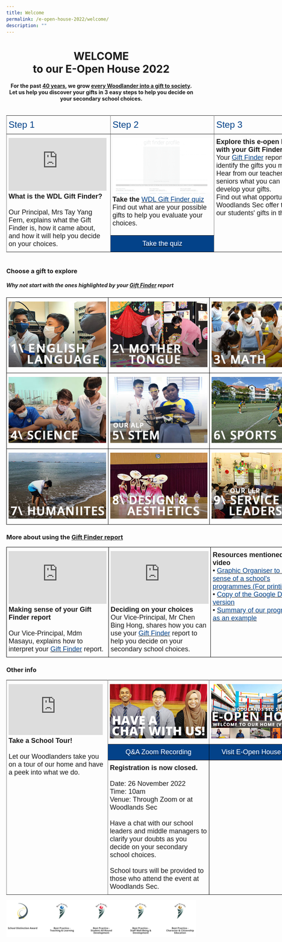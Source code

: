 ```yaml
---
title: Welcome
permalink: /e-open-house-2022/welcome/
description: ""
---
```

<center><h1>WELCOME<br>to our E-Open House 2022</h1></center>

<center><h4>For the past <a href="/about-us/our-40th-anniversary/">40 years</a>, we grow <a href="/about-us/our-identity/">every Woodlander into a gift to society</a>.<br>Let us help you discover your gifts in 3 easy steps to help you decide on your secondary school choices.</h4></center>

<br>

<style type="text/css">
.tg  {border-collapse:collapse;border-spacing:0;margin:0px auto;}
.tg td{border-color:black;border-style:solid;border-width:1px;font-family:Arial, sans-serif;font-size:14px;
  overflow:hidden;padding:10px 5px;word-break:normal;}
.tg th{border-color:black;border-style:solid;border-width:1px;font-family:Arial, sans-serif;font-size:14px;
  font-weight:normal;overflow:hidden;padding:10px 5px;word-break:normal;}
.tg .tg-5u3w{background-color:#034289;font-size:18px;text-align:center;vertical-align:middle}
.tg .tg-3y27{border-color:inherit;color:#034289;font-size:24px;text-align:left;vertical-align:top}
.tg .tg-fuxe{border-color:inherit;font-size:18px;text-align:left;vertical-align:top}
</style>
<table class="tg" style="undefined;table-layout: fixed; width: 828px">
<colgroup>
<col style="width: 276px">
<col style="width: 276px">
<col style="width: 276px">
</colgroup>
<tbody>
  <tr>
    <td class="tg-3y27">Step 1</td>
    <td class="tg-3y27"><span style="font-weight:400;font-style:normal">Step 2</span></td>
    <td class="tg-3y27"><span style="font-weight:400;font-style:normal">Step 3</span></td>
  </tr>
  <tr>
    <td class="tg-fuxe" rowspan="2"><iframe width="260" height="140" src="https://www.youtube.com/embed/8MYfD80L0bA" title="Welcome to WDL E-Open House!" frameborder="0" allow="accelerometer; autoplay; clipboard-write; encrypted-media; gyroscope; picture-in-picture" allowfullscreen></iframe><span style="font-weight:bold;font-style:normal">What is the WDL Gift Finder?</span><br><br><span style="font-weight:400;font-style:normal">Our Principal, Mrs Tay Yang Fern, explains what the Gift Finder is, how it came about, and how it will help you decide on your choices.</span></td>
    <td class="tg-fuxe"><img src="/images/gift-finder.gif" 
     style="width:100%"><span style="font-weight:bold;font-style:inherit">Take the </span><a href="https://for.edu.sg/wdlgiftfinder" target="_blank" rel="noopener noreferrer"><span style="font-weight:inherit;font-style:inherit;color:#034289">WDL Gift Finder quiz</span></a><br><span style="font-weight:400;font-style:normal">Find out what are your possible gifts to help you evaluate your choices.</span></td>
    <td class="tg-fuxe" rowspan="2"><span style="font-weight:bold;font-style:inherit">Explore this e-open house with your Gift Finder report</span><br><span style="font-weight:inherit;font-style:inherit">Your </span><a href="https://for.edu.sg/wdlgiftfinder" target="_blank" rel="noopener noreferrer"><span style="font-weight:inherit;font-style:inherit;color:#034289">Gift Finder</span></a> <span style="font-weight:inherit;font-style:inherit">report would identify the gifts you may have.</span><br><span style="font-weight:inherit;font-style:inherit">Hear from our teachers and your seniors what you can do to develop your gifts. </span><br><span style="font-weight:inherit;font-style:inherit">Find out what opportunities Woodlands Sec offer to develop our students' gifts in these areas.</span></td>
  </tr>
  <tr>
    <td class="tg-5u3w"><a href="https://wdlgiftfinder.herokuapp.com/"><span style="font-weight:400;font-style:normal;color:#FFF">Take the quiz</span></a></td>
  </tr>
</tbody>
</table>

<br>

### Choose a gift to explore

##### Why not start with the ones highlighted by your [Gift Finder](https://for.edu.sg/wdlgiftfinder) report

<style type="text/css">
.tg  {border-collapse:collapse;border-spacing:0;margin:0px auto;}
.tg td{border-color:black;border-style:solid;border-width:1px;font-family:Arial, sans-serif;font-size:14px;
  overflow:hidden;padding:10px 5px;word-break:normal;}
.tg th{border-color:black;border-style:solid;border-width:1px;font-family:Arial, sans-serif;font-size:14px;
  font-weight:normal;overflow:hidden;padding:10px 5px;word-break:normal;}
.tg .tg-nx8p{font-size:18px;text-align:left;vertical-align:top}
</style>
<table class="tg" style="undefined;table-layout: fixed; width: 810px">
<colgroup>
<col style="width: 270px">
<col style="width: 270px">
<col style="width: 270px">
</colgroup>
<tbody>
  <tr>
    <td class="tg-nx8p"><a href = "/e-open-house-2022/Explore-Your-Gifts/el/" target = "_self"> 
          <img src="/images/1-el.jpeg" 
     style="width:100%"></a></td>
    <td class="tg-nx8p"><a href = "/e-open-house-2022/Explore-Your-Gifts/mt/" target = "_self"> 
          <img src="/images/2-mt.jpeg" 
     style="width:100%"></a></td>
    <td class="tg-nx8p"><a href = "/e-open-house-2022/Explore-Your-Gifts/math/" target = "_self"> 
          <img src="/images/3-math.jpeg" 
     style="width:100%"></a></td>
  </tr>
  <tr>
    <td class="tg-nx8p"><a href = "/e-open-house-2022/Explore-Your-Gifts/science/" target = "_self"> 
          <img src="/images/4-science.jpeg" 
     style="width:100%"></a></td>
    <td class="tg-nx8p"><a href = "/e-open-house-2022/Explore-Your-Gifts/stem/" target = "_self"> 
          <img src="/images/5-stem.jpeg" 
     style="width:100%"></a></td>
    <td class="tg-nx8p"><a href = "/e-open-house-2022/Explore-Your-Gifts/sports/" target = "_self"> 
          <img src="/images/6-sports.jpeg" 
     style="width:100%"></a></td>
  </tr>
  <tr>
    <td class="tg-nx8p"><a href = "/e-open-house-2022/Explore-Your-Gifts/humanities/" target = "_self"> 
          <img src="/images/7-humanities.jpeg" 
     style="width:100%"></a></td>
    <td class="tg-nx8p"><a href = "/e-open-house-2022/Explore-Your-Gifts/dna/" target = "_self"> 
          <img src="/images/8-de.jpeg" 
     style="width:100%"></a></td>
    <td class="tg-nx8p"><a href = "/e-open-house-2022/Explore-Your-Gifts/sl/" target = "_self"> 
          <img src="/images/9-sl.jpeg" 
     style="width:100%"></a></td>
  </tr>
</tbody>
</table>


### More about using the [Gift Finder report](https://for.edu.sg/wdlgiftfinder)


<style type="text/css">
.tg  {border-collapse:collapse;border-spacing:0;margin:0px auto;}
.tg td{border-color:black;border-style:solid;border-width:1px;font-family:Arial, sans-serif;font-size:14px;
  overflow:hidden;padding:10px 5px;word-break:normal;}
.tg th{border-color:black;border-style:solid;border-width:1px;font-family:Arial, sans-serif;font-size:14px;
  font-weight:normal;overflow:hidden;padding:10px 5px;word-break:normal;}
.tg .tg-nx8p{font-size:18px;text-align:left;vertical-align:top}
</style>
<table class="tg" style="undefined;table-layout: fixed; width: 810px">
<colgroup>
<col style="width: 270px">
<col style="width: 270px">
<col style="width: 270px">
</colgroup>
<tbody>
  <tr>
    <td class="tg-nx8p"><span style="font-weight:bold;font-style:normal"><iframe width="260" height="140" src="https://www.youtube.com/embed/G_AMynplgIU" title="Making Sense of my WDL Gift Finder Report" frameborder="0" allow="accelerometer; autoplay; clipboard-write; encrypted-media; gyroscope; picture-in-picture" allowfullscreen></iframe>Making sense of your Gift Finder report</span><br><br><span style="font-weight:400;font-style:normal">Our Vice-Principal, Mdm Masayu, explains how to interpret your </span><a href="https://for.edu.sg/wdlgiftfinder" target="_blank" rel="noopener noreferrer"><span style="font-weight:inherit;font-style:inherit;color:#034289">Gift Finder</span></a> report.</td>
    <td class="tg-nx8p"><iframe width="260" height="140" src="https://www.youtube.com/embed/Hrk2qjtHwQo" title="WDL Gift Finder Report - How do I decide on my secondary school choices?" frameborder="0" allow="accelerometer; autoplay; clipboard-write; encrypted-media; gyroscope; picture-in-picture" allowfullscreen></iframe><span style="font-weight:bold;font-style:inherit">Deciding on your choices</span><br><span style="font-weight:400;font-style:normal">Our Vice-Principal, Mr Chen Bing Hong, shares how you can use your </span><a href="https://for.edu.sg/wdlgiftfinder" target="_blank" rel="noopener noreferrer"><span style="font-weight:inherit;font-style:inherit;color:#034289">Gift Finder</span></a> report to help you decide on your secondary school choices.</td>
    <td class="tg-nx8p"><span style="font-weight:bold;font-style:inherit">Resources mentioned in the video</span><br><span style="font-weight:400;font-style:normal">• </span><a href="https://for.edu.sg/wdlblanktemplate" target="_blank" rel="noopener noreferrer"><span style="font-weight:inherit;font-style:inherit;color:#034289">Graphic Organiser to make sense of a school's programmes (For printing)</span></a><br><span style="font-weight:400;font-style:normal">•</span><span style="color:#034289"> </span><a href="https://for.edu.sg/wdlcreatecopyblanktemplate" target="_blank" rel="noopener noreferrer"><span style="font-weight:inherit;font-style:inherit;text-decoration:none;color:#034289">Copy of the Google Doc version</span></a><br><span style="font-weight:400;font-style:normal">•</span> <a href="https://for.edu.sg/wdlgraphicorganiser" target="_blank" rel="noopener noreferrer"><span style="font-weight:inherit;font-style:inherit;text-decoration:none;color:#034289">Summary of our programmes as an example</span></a></td>
  </tr>
</tbody>
</table>

### Other info

<style type="text/css">
.tg  {border-collapse:collapse;border-spacing:0;margin:0px auto;}
.tg td{border-color:black;border-style:solid;border-width:1px;font-family:Arial, sans-serif;font-size:14px;
  overflow:hidden;padding:10px 5px;word-break:normal;}
.tg th{border-color:black;border-style:solid;border-width:1px;font-family:Arial, sans-serif;font-size:14px;
  font-weight:normal;overflow:hidden;padding:10px 5px;word-break:normal;}
.tg .tg-fuxe{border-color:inherit;font-size:18px;text-align:left;vertical-align:top}
.tg .tg-slrk{background-color:#034289;color:#ffffff;font-size:18px;text-align:center;vertical-align:top}
.tg .tg-nx8p{font-size:18px;text-align:left;vertical-align:top}
</style>
<table class="tg" style="undefined;table-layout: fixed; width: 810px">
<colgroup>
<col style="width: 269px">
<col style="width: 269px">
<col style="width: 269px">
</colgroup>
<tbody>
  <tr>
    <td class="tg-fuxe" rowspan="3"><iframe width="250" height="135" src="https://www.youtube.com/embed/fU25f3_ZZsE" title="Woodlands Sec School Tour" frameborder="0" allow="accelerometer; autoplay; clipboard-write; encrypted-media; gyroscope; picture-in-picture" allowfullscreen></iframe><br><span style="font-weight:bold;font-style:normal">Take a School Tour!</span><br><br><span style="font-weight:400;font-style:normal">Let our Woodlanders take you on a tour of our home and have a peek into what we do.</span></td>
    <td class="tg-fuxe"><a href = "/eopenhouse-2020/" target = "_self"> 
          <img src="/images/chit-chat.jpeg" 
     style="width:100%"></a></td>
    <td class="tg-fuxe"><a href = "/eopenhouse-2020/" target = "_self"> 
          <img src="/images/2020eoh.jpeg" 
     style="width:100%"></a></td>
  </tr>
  <tr>
    <td class="tg-slrk"><a href="https://youtu.be/JDRd2GxDssc" target="_blank" rel="noopener noreferrer"><span style="font-weight:400;font-style:normal;text-decoration:none;color:#FFF;background-color:#034289">Q&amp;A Zoom Recording</span></a></td>
    <td class="tg-slrk"><a href="/eopenhouse-2020" target="_blank" rel="noopener noreferrer"><span style="font-weight:400;font-style:normal;text-decoration:none;color:#FFF;background-color:#034289">Visit E-Open House 2020</span></a></td>
  </tr>
  <tr>
    <td class="tg-nx8p"><span style="font-weight:bold;font-style:inherit">Registration is now closed.</span><br><br><span style="font-weight:400;font-style:normal">Date: 26 November 2022</span><br><span style="font-weight:400;font-style:normal">Time: 10am</span><br><span style="font-weight:400;font-style:normal">Venue: Through Zoom or at Woodlands Sec</span><br><br><span style="font-weight:400;font-style:normal">Have a chat with our school leaders and middle managers to clarify your doubts as you decide on your secondary school choices.</span><br><br><span style="font-weight:400;font-style:normal">School tours will be provided to those who attend the event at Woodlands Sec.</span></td>
    <td class="tg-nx8p"></td>
  </tr>
</tbody>
</table>

![](/images/22-awa.png)